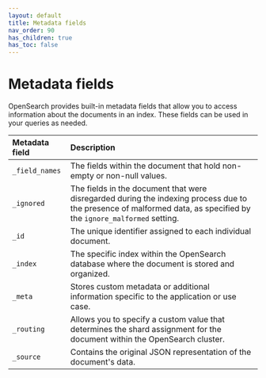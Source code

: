 ```yaml
---
layout: default
title: Metadata fields
nav_order: 90
has_children: true
has_toc: false
---
```


# Metadata fields

OpenSearch provides built-in metadata fields that allow you to access information about the documents in an index. These fields can be used in your queries as needed.

Metadata field | Description
:--- | :---
`_field_names` | The fields within the document that hold non-empty or non-null values.   
`_ignored` | The fields in the document that were disregarded during the indexing process due to the presence of malformed data, as specified by the `ignore_malformed` setting.
`_id` |  The unique identifier assigned to each individual document. 
`_index` | The specific index within the OpenSearch database where the document is stored and organized.
`_meta` | Stores custom metadata or additional information specific to the application or use case.
`_routing` | Allows you to specify a custom value that determines the shard assignment for the document within the OpenSearch cluster.
`_source` | Contains the original JSON representation of the document's data.
